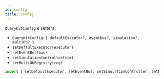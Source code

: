 ```yaml
---
id: config
title: Config
---
```


`QueryKitConfig` e setters:

- `QueryKitConfig`: `{ defaultExecutor?, eventBus?, simulation?, multiDb? }`
- `setDefaultExecutor(executor)`
- `setEventBus(bus)`
- `setSimulationController(sim)`
- `setMultiDbRegistry(reg)`

```ts
import { setDefaultExecutor, setEventBus, setSimulationController, setMultiDbRegistry } from 'iagate-querykit'
``` 